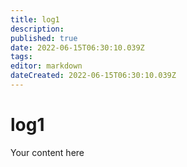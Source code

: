 ```yaml
---
title: log1
description: 
published: true
date: 2022-06-15T06:30:10.039Z
tags: 
editor: markdown
dateCreated: 2022-06-15T06:30:10.039Z
---
```


# log1
Your content here